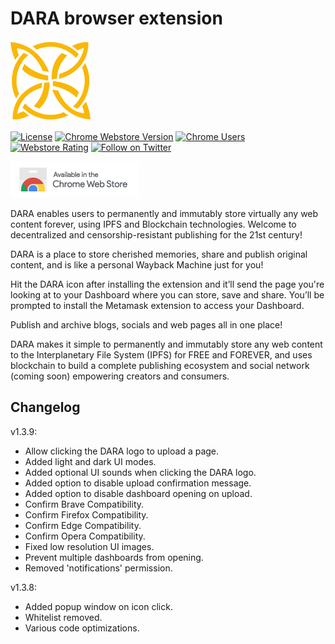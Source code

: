 # DARA browser extension


![Logo](/images/icon128.png)

[![License](https://img.shields.io/badge/License-GPL2-blue)](#license)
[![Chrome Webstore Version](https://img.shields.io/chrome-web-store/v/iompmkajdofndagijpjmknmnmhkapbhj)](https://chrome.google.com/webstore/detail/stylebot/iompmkajdofndagijpjmknmnmhkapbhj)
[![Chrome Users](https://badgen.net/chrome-web-store/users/iompmkajdofndagijpjmknmnmhkapbhj)](https://chrome.google.com/webstore/detail/stylebot/iompmkajdofndagijpjmknmnmhkapbhj)
[![Webstore Rating](https://img.shields.io/chrome-web-store/stars/iompmkajdofndagijpjmknmnmhkapbhj)](https://chrome.google.com/webstore/detail/stylebot/iompmkajdofndagijpjmknmnmhkapbhj)
[![Follow on Twitter](https://badgen.net/twitter/follow/immutabledao)](https://twitter.com/immutabledao)


[![Available in the Chrome Web Store](https://github.com/fluid-project/uio-plus/blob/main/chrome_web_store.png?raw=true)](https://chrome.google.com/webstore/detail/dara/iompmkajdofndagijpjmknmnmhkapbhj)


DARA enables users to permanently and immutably store virtually any web content forever, using IPFS and Blockchain technologies.
Welcome to decentralized and censorship-resistant publishing for the 21st century!

DARA is a place to store cherished memories, share and publish original content, and is like a personal Wayback Machine just for you!

Hit the DARA icon after installing the extension and it’ll send the page you're looking at to your Dashboard where you can store, save and share. You’ll be prompted to install the Metamask extension to access your Dashboard.

Publish and archive blogs, socials and web pages all in one place!

DARA makes it simple to permanently and immutably store any web content to the Interplanetary File System (IPFS) for FREE and FOREVER, and uses blockchain to build a complete publishing ecosystem and social network (coming soon) empowering creators and consumers.


## Changelog

v1.3.9:

* Allow clicking the DARA logo to upload a page.
* Added light and dark UI modes.
* Added optional UI sounds when clicking the DARA logo.
* Added option to disable upload confirmation message.
* Added option to disable dashboard opening on upload.
* Confirm Brave Compatibility.
* Confirm Firefox Compatibility.
* Confirm Edge Compatibility.
* Confirm Opera Compatibility.
* Fixed low resolution UI images.
* Prevent multiple dashboards from opening.
* Removed 'notifications' permission.

v1.3.8:

* Added popup window on icon click.
* Whitelist removed.
* Various code optimizations.

